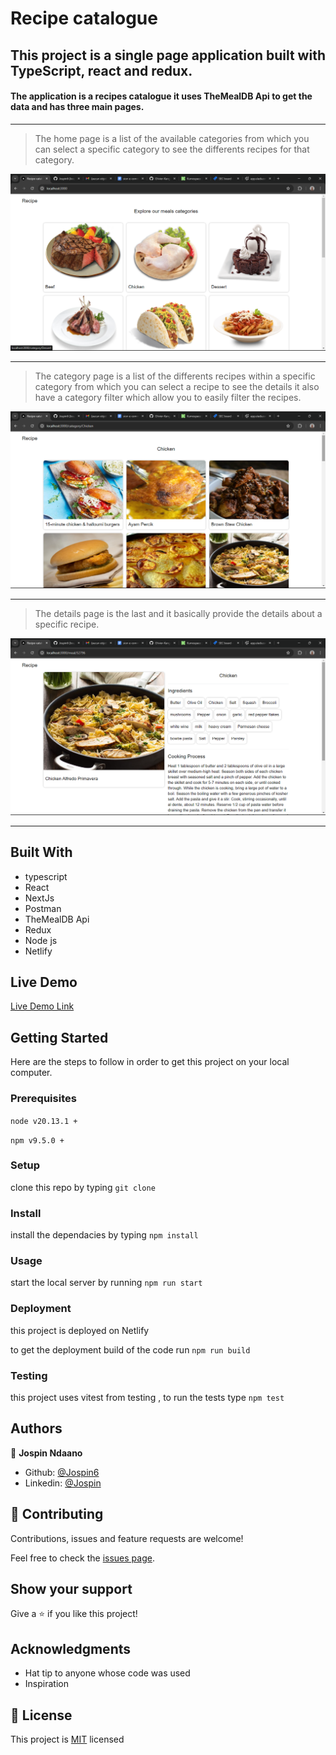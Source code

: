 # Recipe catalogue
##  This project is a single page application built with TypeScript, react and redux.
#### The application is a recipes catalogue it uses TheMealDB Api to get the data and has three main pages.
<hr />

> The home page is a list of the available categories from which you can select a specific category to see the differents recipes for that category.

![screenshot](./home.png)

<hr />

> The category page is a list of the differents recipes within a specific category from which you can select a recipe to see the details it also have a category filter which allow you to easily filter the recipes.

![screenshot](./category.png)

<hr />

> The details page is the last and it basically provide the details about a specific recipe.

![screenshot](./details.png)

<hr />

## Built With

- typescript
- React
- NextJs
- Postman
- TheMealDB Api
- Redux
- Node js
- Netlify

## Live Demo

[Live Demo Link](https://filmsfusion.netlify.app/)

## Getting Started

Here are the steps to follow in order to get this project on your local computer.

### Prerequisites

`node v20.13.1 +`

`npm v9.5.0 +`

### Setup

clone this repo by typing `git clone`

### Install

install the dependacies by typing `npm install`

### Usage

start the local server by running `npm run start`

### Deployment

this project is deployed on Netlify

to get the deployment build of the code run `npm run build`

### Testing

this project uses vitest from testing , to run the tests type `npm test` 

## Authors

👤 **Jospin Ndaano**

- Github: [@Jospin6](https://github.com/Jospin6)
- Linkedin: [@Jospin](https://www.linkedin.com/in/jospin-ndagano-8474b7267/)

## 🤝 Contributing

Contributions, issues and feature requests are welcome!

Feel free to check the [issues page](issues/).

## Show your support

Give a ⭐️ if you like this project!

## Acknowledgments

- Hat tip to anyone whose code was used
- Inspiration

## 📝 License

This project is [MIT](lic.url) licensed
